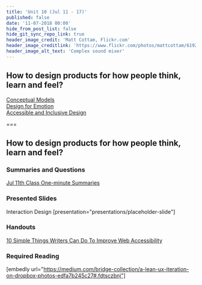 ```yaml
---
title: 'Unit 10 (Jul 11 - 17)'
published: false
date: '11-07-2018 00:00'
hide_from_post_list: false
hide_git_sync_repo_link: true
header_image_credit: 'Matt Cottam, Flickr.com'
header_image_creditlink: 'https://www.flickr.com/photos/mattcottam/6192507935/'
header_image_alt_text: 'Complex sound mixer'
---
```


## How to design products for how people think, learn and feel?
[Conceptual Models](../../presentations/placeholder-slide?target=_blank#/placeholder-slide-4)  
[Design for Emotion](../../presentations/placeholder-slide?target=_blank#/placeholder-slide-5)  
[Accessible and Inclusive Design](../../presentations/placeholder-slide?target=_blank#/placeholder-slide-6)  

===

## **How to design products for how people think, learn and feel?**

### Summaries and Questions  
[Jul 11th Class One-minute Summaries](https://sso.canvaslms.com/courses/1413912/assignments/9519526)

### Presented Slides  
Interaction Design
[presentation="presentations/placeholder-slide"]

### Handouts
[10 Simple Things Writers Can Do To Improve Web Accessibility](http://www.seamlesscms.com/Insights/Content-Accessibility)  

### Required Reading  
[embedly url="https://medium.com/bridge-collection/a-lean-ux-iteration-on-dropbox-photos-edfa7b245c27#.fdtsczbnj"]
